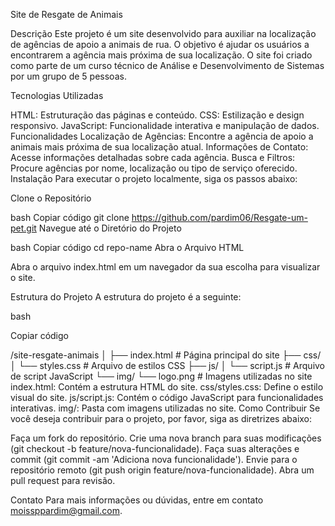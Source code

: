 Site de Resgate de Animais

Descrição
Este projeto é um site desenvolvido para auxiliar na localização de agências de apoio a animais de rua. O objetivo é ajudar os usuários a encontrarem a agência mais próxima de sua localização. O site foi criado como parte de um curso técnico de Análise e Desenvolvimento de Sistemas por um grupo de 5 pessoas.

Tecnologias Utilizadas

HTML: Estruturação das páginas e conteúdo.
CSS: Estilização e design responsivo.
JavaScript: Funcionalidade interativa e manipulação de dados.
Funcionalidades
Localização de Agências: Encontre a agência de apoio a animais mais próxima de sua localização atual.
Informações de Contato: Acesse informações detalhadas sobre cada agência.
Busca e Filtros: Procure agências por nome, localização ou tipo de serviço oferecido.
Instalação
Para executar o projeto localmente, siga os passos abaixo:

Clone o Repositório

bash
Copiar código
git clone https://github.com/pardim06/Resgate-um-pet.git
Navegue até o Diretório do Projeto

bash
Copiar código
cd repo-name
Abra o Arquivo HTML

Abra o arquivo index.html em um navegador da sua escolha para visualizar o site.

Estrutura do Projeto
A estrutura do projeto é a seguinte:

bash

Copiar código

/site-resgate-animais
│
├── index.html         # Página principal do site
├── css/
│   └── styles.css     # Arquivo de estilos CSS
├── js/
│   └── script.js      # Arquivo de script JavaScript
└── img/
    └── logo.png       # Imagens utilizadas no site
index.html: Contém a estrutura HTML do site.
css/styles.css: Define o estilo visual do site.
js/script.js: Contém o código JavaScript para funcionalidades interativas.
img/: Pasta com imagens utilizadas no site.
Como Contribuir
Se você deseja contribuir para o projeto, por favor, siga as diretrizes abaixo:

Faça um fork do repositório.
Crie uma nova branch para suas modificações (git checkout -b feature/nova-funcionalidade).
Faça suas alterações e commit (git commit -am 'Adiciona nova funcionalidade').
Envie para o repositório remoto (git push origin feature/nova-funcionalidade).
Abra um pull request para revisão.




Contato
Para mais informações ou dúvidas, entre em contato moissppardim@gmail.com.



